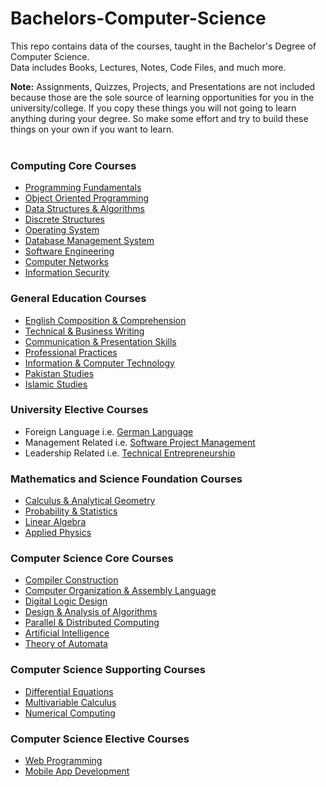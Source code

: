 # Bachelors-Computer-Science
This repo contains data of the courses, taught in the Bachelor's Degree of Computer Science. <br>
Data includes Books, Lectures, Notes, Code Files, and much more. <br>

**Note:** Assignments, Quizzes, Projects, and Presentations are not included because those are the sole source of learning opportunities for you in the university/college. If you copy these things you will not going to learn anything during your degree. So make some effort and try to build these things on your own if you want to learn.
<br><br>

### Computing Core Courses
* [Programming Fundamentals](https://github.com/humairshoukat/Bachelors-Computer-Science/tree/main/Programming%20Fundamentals)
* [Object Oriented Programming](https://github.com/humairshoukat/Bachelors-Computer-Science/tree/main/Object-Oriented-Programming)
* [Data Structures & Algorithms](https://github.com/humairshoukat/Bachelors-Computer-Science/tree/main/Data-Structure-Algorithms)
* [Discrete Structures](https://github.com/humairshoukatBachelors-Computer-Science/tree/main/Discrete-Structures)
* [Operating System](https://github.com/humairshoukat/Bachelors-Computer-Science/tree/main/Operating-System)
* [Database Management System](https://github.com/humairshoukat/Bachelors-Computer-Science/tree/main/Database-Systems)
* [Software Engineering](https://github.com/humairshoukat/Bachelors-Computer-Science/tree/main/Software%20Engineering)
* [Computer Networks](https://github.com/humairshoukat/Bachelors-Computer-Science/tree/main/Computer-Networks)
* [Information Security](https://github.com/humairshoukat/Bachelors-Computer-Science/tree/main/Information%20Security)

### General Education Courses
* [English Composition & Comprehension](https://github.com/humairshoukat/BS-ComputerScience-SoftwareEngineering-IT/tree/main/English%20Comprehension)
* [Technical & Business Writing](https://github.com/humairshoukat/BS-ComputerScience-SoftwareEngineering-IT/tree/main/Technical%20Business%20Writing)
* [Communication & Presentation Skills](https://github.com/humairshoukat/BS-ComputerScience-SoftwareEngineering-IT/tree/main/Communication%20%26%20Presentation%20skills)
* [Professional Practices](https://github.com/humairshoukat/Bachelors-Computer-Science/tree/main/Professional%20Practices)
* [Information & Computer Technology](https://github.com/humairshoukat/Bachelors-Computer-Science/tree/main/Information%26Computer-Technology)
* [Pakistan Studies](https://github.com/humairshoukat/Bachelors-Computer-Science/tree/main/Pakistan%20Studies)
* [Islamic Studies](https://github.com/humairshoukat/Bachelors-Computer-Science/tree/main/Islamic%20Studies)
 
### University Elective Courses
* Foreign Language i.e. [German Language](https://github.com/humairshoukat/Bachelors-Computer-Science/tree/main/German%20Language)
* Management Related i.e. [Software Project Management](https://github.com/humairshoukat/Bachelors-Computer-Science/tree/main/Software%20Project%20Management)
* Leadership Related i.e. [Technical Entrepreneurship](https://github.com/humairshoukat/Bachelors-Computer-Science/tree/main/Technical%20Enterprenuership)

### Mathematics and Science Foundation Courses
* [Calculus & Analytical Geometry](https://github.com/humairshoukat/Bachelors-Computer-Science/tree/main/Calculus%20%26%20Analytical%20Geometry) 
* [Probability & Statistics](https://github.com/humairshoukat/Bachelors-Computer-Science/tree/main/Statistics%20%26%20Probability)
* [Linear Algebra](https://github.com/humairshoukat/Bachelors-Computer-Science/tree/main/Linear%20Algebra)
* [Applied Physics](https://github.com/humairshoukat/Bachelors-Computer-Science/tree/main/Applied%20Physics)

### Computer Science Core Courses
* [Compiler Construction](https://github.com/humairshoukat/Bachelors-Computer-Science/tree/main/Compiler%20Construction)
* [Computer Organization & Assembly Language](https://github.com/humairshoukat/Bachelors-Computer-Science/tree/main/Computer%20Organization%20%26%20Assembly%20Language)
* [Digital Logic Design](https://github.com/humairshoukat/Bachelors-Computer-Science/tree/main/Digital%20Logic%20Design)
* [Design & Analysis of Algorithms](https://github.com/humairshoukat/Bachelors-Computer-Science/tree/main/Data%20Structure%20Algorithms) 
* [Parallel & Distributed Computing](https://github.com/humairshoukat/Bachelors-Computer-Science/tree/main/Parallel%20%26%20Distributed%20Computing%20)
* [Artificial Intelligence](https://github.com/humairshoukat/Bachelors-Computer-Science/tree/main/Artificial%20Intelligence)
* [Theory of Automata](https://github.com/humairshoukat/Bachelors-Computer-Science/tree/main/Automata%20Theory)

### Computer Science Supporting Courses
* [Differential Equations](https://github.com/humairshoukat/Bachelors-Computer-Science/tree/main/Differential%20Equations)
* [Multivariable Calculus](https://github.com/humairshoukat/Bachelors-Computer-Science/tree/main/Multivariable%20Calculas)
* [Numerical Computing](https://github.com/humairshoukat/Bachelors-Computer-Science/tree/main/Numerical%20Computing)

### Computer Science Elective Courses
* [Web Programming](https://github.com/humairshoukat/Bachelors-Computer-Science/tree/main/Web%20Programming)
* [Mobile App Development](https://github.com/humairshoukat/Bachelors-Computer-Science/tree/main/Mobile%20App%20Development)
